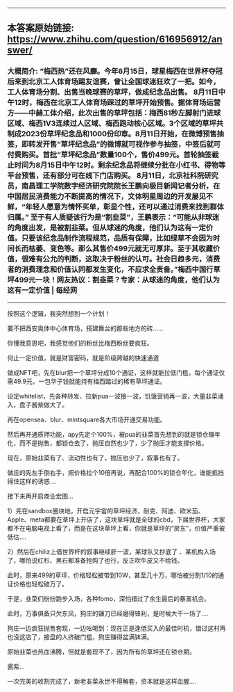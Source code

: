 ----------------------------------------
## 本答案原始链接: https://www.zhihu.com/question/616956912/answer/
### 大概简介: “梅西热”还在风靡。今年6月15日，球星梅西在世界杯夺冠后来到北京工人体育场踢友谊赛，曾让全国球迷狂欢了一把。如今，工人体育场分割、出售当晚球赛的草坪，做成纪念品出售。 8月11日中午12时，梅西在北京工人体育场踩过的草坪开始预售。据体育场运营方——中赫工体介绍，此次出售的草坪包括：梅西81秒左脚射门进球区域、梅西1V3连续过人区域、梅西跑动核心区域。3个区域的草坪共制成2023份草坪纪念品和1000份印章。8月11日开始，在微博预售抽签，即转发开售“草坪纪念品”的微博就可视作参与抽签，中签后就可付费购买。首批“草坪纪念品”数量100个，售价499元。首轮抽签截止时间为8月15日中午12时。剩余纪念品将继续分批在小红书、得物等平台预售，还有部分可在线下门店购买。 8月11日，北京社科院研究员，南昌理工学院数字经济研究院院长王鹏向极目新闻记者分析，在中国居民消费能力不断提高的情况下，文体明星周边的开发屡见不鲜，“年轻人愿意为情怀买单，彰显个性，还可以通过消费来找到群体归属。” 至于有人质疑该行为是“割韭菜”，王鹏表示：“可能从非球迷的角度出发，是被割韭菜。但从球迷的角度，他们认为这有一定价值。只要该纪念品制作流程规范，品质有保障，比如绿草不会因为时间长而枯萎、变色等。那么其售价499元就无可厚非。至于其收藏价值，很难有公允的判断，这取决于粉丝的认可。社会日趋多元，消费者的消费理念和价值认同都发生变化，不应求全责备。”梅西中国行草坪499元一块！网友热议：割韭菜？专家：从球迷的角度，他们认为这有一定价值 | 每经网
----------------------------------------
按照这个逻辑，我突然想到一个计划！

要不把西安奥体中心体育场，搭建舞台的那些地方的砖……

你懂我意思吧，我感觉他们的粉丝比梅西粉丝要疯狂。


何止一定价值，就是财富密码，就是阶级跨越的快速通道

做成NFT吧，先在blur把一个草坪分成10个通证，这样就能拉低门槛，每个通证仅需49.9元，一包华子钱就能持有梅西踏过的稀有草坪通证。

设定whitelist，先各种转发、拉新pua一波接一波，饥饿营销再一波，大量韭菜涌入，盘子酱紫做大了。

再在opensea、blur、mintsquare各大市场开通交易功能。

然后再开通质押功能，apy先定个100%，被pua的韭菜首先想到的就是锁仓赚年化，而不是抛售，都锁仓去了，抛压自然也少了，少了抛压才能支撑价格。

现在，原始韭菜有了、流动性也有了，抛压也少了，叙事也有了。

做庄的先左手倒右手，把价格拉个10倍再说，再配合100%的锁仓年化，谁能抵挡得住这样的诱惑....

接下来再开启商业宏图...

1）先在sandbox圈块地，开启元宇宙的草坪经济，耐克、阿迪、欧米茄、Apple、meta都要在草坪上开店了，这块草坪就是全球的cbd，下届世界杯，大家都不在电脑电视上看了，而是在这块草坪上看，你就是草坪的“房东”，价值严重被低估....

2）然后在chiliz上借世界杯的叙事继续肝一波，某球队又抄底了 、某机构入场了，哪怕说红杉、黑石都准备抢购了也行，反正吹牛皮又不给钱。

此时，原来499的草坪，价格轻松被带到10W，甚至几十万，哪怕被分割1/10的通证价格也轻松破万了。

于是，韭菜们纷纷跑步入场，各种fomo，深怕错过了余生最后的暴富机会。

此时，万事俱备只欠东风，狗庄的镰刀已经磨得锋利，是时候大干一场了....

狗庄一边疯狂抛售套现，一边吆喝到：现在正是逢低买入的最佳时机，错过这村再也没这店了，接盘的人挤破门槛，狗庄赚得盆满钵满。

原始韭菜也热血沸腾，但就是套现不了，因为所有的草坪还在锁仓期。

酱紫...

一次完美的收割完成了，新老韭菜永世不得解套，资本就是这样血腥....

